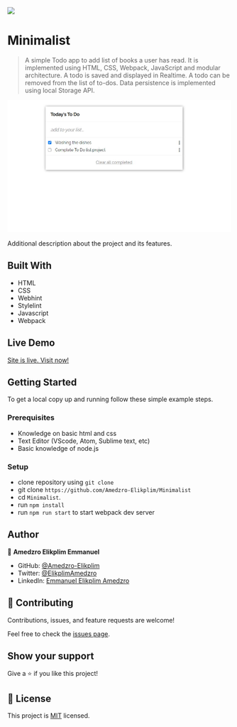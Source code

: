 ![](https://img.shields.io/badge/Microverse-blueviolet)

# Minimalist

> A simple Todo app to add list of books a user has read. It is implemented using HTML, CSS, Webpack, JavaScript and modular architecture. A todo is saved and displayed in Realtime. A todo can be removed from the list of to-dos. Data persistence is implemented using local Storage API.

![screenshot](./screenshot.JPG)

Additional description about the project and its features.

## Built With

- HTML
- CSS
- Webhint
- Stylelint
- Javascript
- Webpack

## Live Demo

[Site is live. Visit now!](https://amedzro-elikplim.github.io/Minimalist/dist/)


## Getting Started

To get a local copy up and running follow these simple example steps.

### Prerequisites

- Knowledge on basic html and css
- Text Editor (VScode, Atom, Sublime text, etc)
- Basic knowledge of node.js

### Setup

- clone repository using `git clone`
- git clone `https://github.com/Amedzro-Elikplim/Minimalist`
- cd `Minimalist`.
- run `npm install`
- run `npm run start` to start webpack dev server

## Author
👤 **Amedzro Elikplim Emmanuel**

- GitHub: [@Amedzro-Elikplim](https://github.com/Amedzro-Elikplim)
- Twitter: [@ElikplimAmedzro](https://twitter.com/Amedzro-Elikplim)
- LinkedIn: [Emmanuel Elikplim Amedzro](https://www.linkedin.com/in/emmanuel-elikplim-amedzro-187590125/)


## 🤝 Contributing

Contributions, issues, and feature requests are welcome!

Feel free to check the [issues page](../../issues/).

## Show your support

Give a ⭐️ if you like this project!

## 📝 License

This project is [MIT](./LICENSE) licensed.